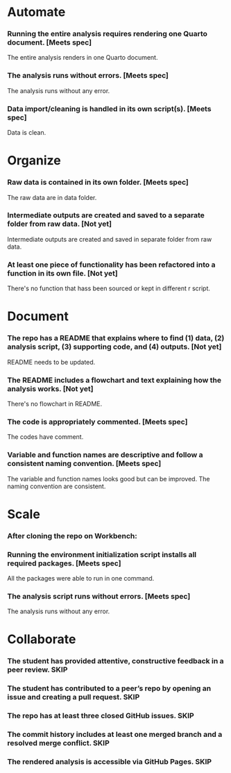 # Automate

### Running the entire analysis requires rendering one Quarto document. [Meets spec]

The entire analysis renders in one Quarto document.

### The analysis runs without errors. [Meets spec]

The analysis runs without any error.

### Data import/cleaning is handled in its own script(s). [Meets spec]

Data is clean.

# Organize

### Raw data is contained in its own folder. [Meets spec]

The raw data are in data folder.

### Intermediate outputs are created and saved to a separate folder from raw data. [Not yet]

Intermediate outputs are created and saved in separate folder from raw data.

### At least one piece of functionality has been refactored into a function in its own file. [Not yet]

There's no function that hass been sourced or kept in different r script.

# Document

### The repo has a README that explains where to find (1) data, (2) analysis script, (3) supporting code, and (4) outputs. [Not yet]

README needs to be updated.

### The README includes a flowchart and text explaining how the analysis works. [Not yet]

There's no flowchart in README.

### The code is appropriately commented. [Meets spec]

The codes have comment.

### Variable and function names are descriptive and follow a consistent naming convention. [Meets spec]

The variable and function names looks good but can be improved. The naming convention are consistent.

# Scale

### After cloning the repo on Workbench:

### Running the environment initialization script installs all required packages. [Meets spec]

All the packages were able to run in one command.

### The analysis script runs without errors. [Meets spec]

The analysis runs without any error.

# Collaborate

### The student has provided attentive, constructive feedback in a peer review. SKIP

### The student has contributed to a peer’s repo by opening an issue and creating a pull request. SKIP

### The repo has at least three closed GitHub issues. SKIP

### The commit history includes at least one merged branch and a resolved merge conflict. SKIP

### The rendered analysis is accessible via GitHub Pages. SKIP
